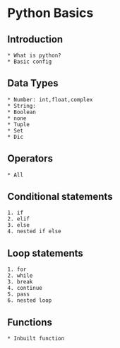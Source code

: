 # Python Basics

## Introduction
    * What is python?
    * Basic config


## Data Types
    * Number: int,float,complex
    * String:
    * Boolean 
    * none
    * Tuple
    * Set
    * Dic

## Operators
    * All

## Conditional statements
    1. if
    2. elif
    3. else
    4. nested if else

## Loop statements
    1. for
    2. while
    3. break
    4. continue
    5. pass
    6. nested loop

## Functions
    * Inbuilt function
    